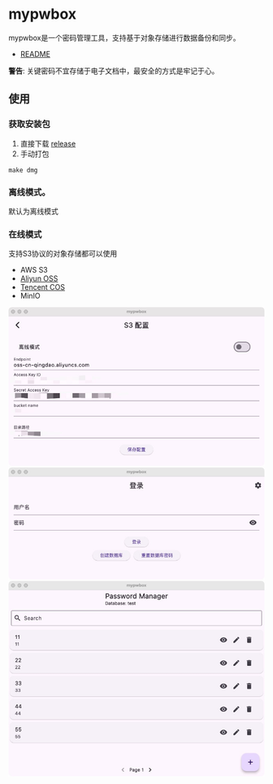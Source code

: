 # mypwbox

mypwbox是一个密码管理工具，支持基于对象存储进行数据备份和同步。
* [README](https://github.com/vearne/mypwbox/blob/master/README.md)

**警告**: 关键密码不宜存储于电子文档中，最安全的方式是牢记于心。


## 使用
### 获取安装包
1) 直接下载
[release](https://github.com/vearne/mypwbox/releases)
2) 手动打包
```
make dmg
```
### 离线模式。
默认为离线模式
### 在线模式
支持S3协议的对象存储都可以使用
* AWS S3
* [Aliyun OSS](https://help.aliyun.com/zh/oss/user-guide/regions-and-endpoints)
* [Tencent COS](https://cloud.tencent.com/document/product/436/6224)
* MinIO

![](./img/s3.jpg)
![](./img/login.jpg)
![](./img/list.jpg)